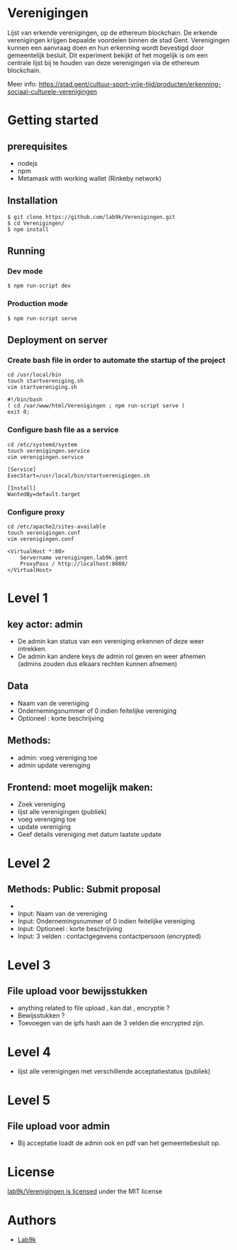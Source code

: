 # Verenigingen
Lijst van erkende verenigingen, op de ethereum blockchain.
De erkende verenigingen krijgen bepaalde voordelen binnen de stad Gent. Verenigingen kunnen een aanvraag doen en hun erkenning wordt bevestigd door gemeentelijk besluit. 
Dit experiment bekijkt of het mogelijk is om een centrale lijst bij te houden van deze verenigingen via de ethereum blockchain. 

Meer info: https://stad.gent/cultuur-sport-vrije-tijd/producten/erkenning-sociaal-culturele-verenigingen

# Getting started

## prerequisites

* nodejs
* npm
* Metamask with working wallet (Rinkeby network)

## Installation

    $ git clone https://github.com/lab9k/Verenigingen.git
    $ cd Verenigingen/
    $ npm install

## Running

### Dev mode
    $ npm run-script dev

### Production mode
    $ npm run-script serve

## Deployment on server

### Create bash file in order to automate the startup of the project  
    cd /usr/local/bin
    touch startvereniging.sh
    vim startvereniging.sh
    
    #!/bin/bash
    ( cd /var/www/html/Verenigingen ; npm run-script serve )
    exit 0;
  
### Configure bash file as a service
    cd /etc/systemd/system
    touch verenigingen.service
    vim verenigingen.service
    
    [Service]
    ExecStart=/usr/local/bin/startverenigingen.sh

    [Install]
    WantedBy=default.target

### Configure proxy
    cd /etc/apache2/sites-available
    touch verenigingen.conf
    vim verenigingen.conf
    
    <VirtualHost *:80>
        Servername verenigingen.lab9k.gent
        ProxyPass / http://localhost:8080/
    </VirtualHost>

# Level 1 

## key actor: admin
* De admin kan status van een vereniging erkennen of deze weer intrekken.
* De admin kan andere keys de admin rol geven en weer afnemen (admins zouden dus elkaars rechten kunnen afnemen)

## Data
* Naam van de vereniging
* Ondernemingsnummer of 0 indien feitelijke vereniging 
* Optioneel : korte beschrijving

## Methods:
* admin: voeg vereniging toe 
* admin update vereniging 

## Frontend: moet mogelijk maken: 
* Zoek vereniging 
* lijst alle verenigingen (publiek)
* voeg vereniging toe 
* update vereniging 
* Geef details vereniging met datum laatste update

# Level 2
## Methods: Public: Submit proposal
-  
- Input: Naam van de vereniging
- Input: Ondernemingsnummer of 0 indien feitelijke vereniging 
- Input: Optioneel : korte beschrijving
- Input: 3 velden : contactgegevens contactpersoon (encrypted)

# Level 3
## File upload voor bewijsstukken
* anything related to file upload , kan dat , encryptie ? 
* Bewijsstukken ?
* Toevoegen van de ipfs hash aan de 3 velden die encrypted zijn.

# Level 4
* lijst alle verenigingen met verschillende acceptatiestatus (publiek) 

# Level 5
## File upload voor admin
* Bij acceptatie loadt de admin ook en pdf van het gemeentebesluit op.

# License

[lab9k/Verenigingen is licensed](https://github.com/lab9k/Verenigingen/blob/develop/LICENSE) under the MIT license

# Authors

* [Lab9k](https://lab9k.github.io) 
